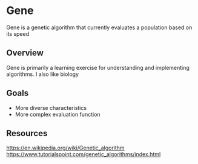 # Gene

Gene is a genetic algorithm that currently evaluates a population based on its speed

## Overview

Gene is primarily a learning exercise for understanding and implementing algorithms. I also like biology

## Goals

- More diverse characteristics
- More complex evaluation function

## Resources

https://en.wikipedia.org/wiki/Genetic_algorithm
https://www.tutorialspoint.com/genetic_algorithms/index.html
